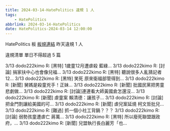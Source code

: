 ```yaml
---
title: 2024-03-14-HatePolitics 違規 1 人
tags:
    - HatePolitics
abbrlink: 2024-03-14-HatePolitics
date: HatePolitics-2024-03-14 12:00:00
---
```

HatePolitics 板 [板規連結](https://www.ptt.cc/bbs/HatePolitics/M.1617115262.A.D60.html)
昨天違規 1 人
<!-- more -->

違規清單
單日不得超過 5 篇

3/13 dodo222kimo R: [黑特] 1歲童12月遭虐殺 藍綠…
3/13 dodo222kimo R: [討論] 捐家扶中心也會像兒福…
3/13 dodo222kimo R: [黑特] 聽說很多人亂猜記者12…
3/13 dodo222kimo R: [黑特] 笑死 原來衛福部管得到…
3/13 dodo222kimo R: [新聞] 舅媽是殺童兇手！正妹…
3/13 dodo222kimo R: [新聞] 批國民黨把男童悲劇做…
3/13 dodo222kimo R: [討論]連連看大師黃國倉怎還沒…
3/13 dodo222kimo R: [新聞] 虐童案 賴清德：讓孩子…
3/13 dodo222kimo R: [討論] 把金門割讓給美國的可…
3/13 dodo222kimo R: [新聞] 虐兒案延燒 柯文哲批兒…
3/13 dodo222kimo R: [難過] 抓一個小社工背鍋？？？
3/13 dodo222kimo R: [討論] 弱勢孩童遭虐亡  蔣萬…
3/13 dodo222kimo R: [黑特] 所以廢死聯盟跟政府，…
3/13 dodo222kimo R: [新聞] 兒盟執行長白麗芳「也…